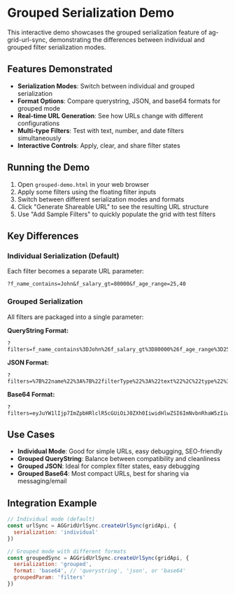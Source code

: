 # Grouped Serialization Demo

This interactive demo showcases the grouped serialization feature of ag-grid-url-sync, demonstrating the differences between individual and grouped filter serialization modes.

## Features Demonstrated

- **Serialization Modes**: Switch between individual and grouped serialization
- **Format Options**: Compare querystring, JSON, and base64 formats for grouped mode
- **Real-time URL Generation**: See how URLs change with different configurations
- **Multi-type Filters**: Test with text, number, and date filters simultaneously
- **Interactive Controls**: Apply, clear, and share filter states

## Running the Demo

1. Open `grouped-demo.html` in your web browser
2. Apply some filters using the floating filter inputs
3. Switch between different serialization modes and formats
4. Click "Generate Shareable URL" to see the resulting URL structure
5. Use "Add Sample Filters" to quickly populate the grid with test filters

## Key Differences

### Individual Serialization (Default)

Each filter becomes a separate URL parameter:

```
?f_name_contains=John&f_salary_gt=80000&f_age_range=25,40
```

### Grouped Serialization

All filters are packaged into a single parameter:

**QueryString Format:**

```
?filters=f_name_contains%3DJohn%26f_salary_gt%3D80000%26f_age_range%3D25%2C40
```

**JSON Format:**

```
?filters=%7B%22name%22%3A%7B%22filterType%22%3A%22text%22%2C%22type%22%3A%22contains%22%2C%22filter%22%3A%22John%22%7D%7D
```

**Base64 Format:**

```
?filters=eyJuYW1lIjp7ImZpbHRlclR5cGUiOiJ0ZXh0IiwidHlwZSI6ImNvbnRhaW5zIiwiZmlsdGVyIjoiSm9obiJ9fQ%3D%3D
```

## Use Cases

- **Individual Mode**: Good for simple URLs, easy debugging, SEO-friendly
- **Grouped QueryString**: Balance between compatibility and cleanliness
- **Grouped JSON**: Ideal for complex filter states, easy debugging
- **Grouped Base64**: Most compact URLs, best for sharing via messaging/email

## Integration Example

```javascript
// Individual mode (default)
const urlSync = AGGridUrlSync.createUrlSync(gridApi, {
  serialization: 'individual'
})

// Grouped mode with different formats
const groupedSync = AGGridUrlSync.createUrlSync(gridApi, {
  serialization: 'grouped',
  format: 'base64', // 'querystring', 'json', or 'base64'
  groupedParam: 'filters'
})
```

